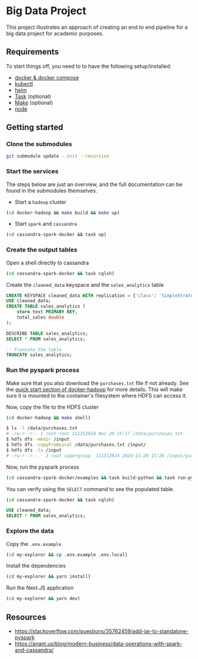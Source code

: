 # Big Data Project

This project illustrates an approach of creating an end to end pipeline for a big data project for academic purposes.

## Requirements

To start things off, you need to to have the following setup/installed:

<!-- - A local kubernetes cluster (e.g. [minikube](https://minikube.sigs.k8s.io/docs/start/))
- [fission](https://fission.io/docs/installation/) -->

- [docker & docker compose](https://www.docker.com/)
- [kubectl](https://kubernetes.io/docs/reference/kubectl/)
- [helm](https://helm.sh/)
- [Task](https://taskfile.dev/usage/) (optional)
- [Make](https://www.gnu.org/software/make/) (optional)
- [node](https://nodejs.org/en)

## Getting started

### Clone the submodules

```bash
git submodule update --init --recursive
```

### Start the services

The steps below are just an overview, and the full documentation can be found in the submodules themselves.

- Start a `hadoop` cluster

```bash
(cd docker-hadoop && make build && make up)
```

- Start `spark` and `cassandra`

```bash
(cd cassandra-spark-docker && task up)
```

### Create the output tables

Open a shell directly to cassandra

```bash
(cd cassandra-spark-docker && task cqlsh)
```

Create the `cleaned_data` keyspace and the `sales_analytics` table

```sql
CREATE KEYSPACE cleaned_data WITH replication = {'class': 'SimpleStrategy', 'replication_factor': 1};
USE cleaned_data;
CREATE TABLE sales_analytics (
    store text PRIMARY KEY,
    total_sales double
);

DESCRIBE TABLE sales_analytics;
SELECT * FROM sales_analytics;

-- Truncate the table
TRUNCATE sales_analytics;
```

### Run the pyspark process

Make sure that you also download the `purchases.txt` file if not already.
See the [quick start section of docker-hadoop](docker-hadoop/README.md#quick-start) for more details.
This will make sure it is mounted to the container's filesystem where HDFS can access it.

Now, copy the file to the HDFS cluster

```bash
(cd docker-hadoop && make shell)

$ ls -l /data/purchases.txt
# -rw-r--r-- 1 root root 211312924 Nov 20 15:17 /data/purchases.txt
$ hdfs dfs -mkdir /input
$ hdfs dfs -copyFromLocal /data/purchases.txt /input/
$ hdfs dfs -ls /input
# -rw-r--r--   3 root supergroup  211312924 2024-11-20 15:26 /input/purchases.txt
```

Now, run the pyspark process

```bash
(cd cassandra-spark-docker/examples && task build-python && task run-python)
```

You can verify using the `SELECT` command to see the populated table.

```bash
(cd cassandra-spark-docker && task cqlsh)
```

```sql
USE cleaned_data;
SELECT * FROM sales_analytics;
```

### Explore the data

Copy the `.env.example`

```bash
(cd my-explorer && cp .env.example .env.local)
```

Install the dependencies

```bash
(cd my-explorer && yarn install)
```

Run the Next.JS application

```bash
(cd my-explorer && yarn dev)
```

## Resources

- <https://stackoverflow.com/questions/35762459/add-jar-to-standalone-pyspark>
- <https://anant.us/blog/modern-business/data-operations-with-spark-and-cassandra/>
